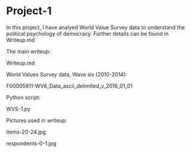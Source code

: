# Project-1

In this project, I have analyed World Value Survey data to understand the political psychology of democracy.  Further details can be found in Writeup.md

The main writeup:

Writeup.md 

World Values Survey data, Wave six (2010-2014):

F00005811-WV6_Data_ascii_delimited_v_2016_01_01

Python script:

WVS-1.py

Pictures used in writeup:

items-20-24.jpg

respondents-0-1.jpg
